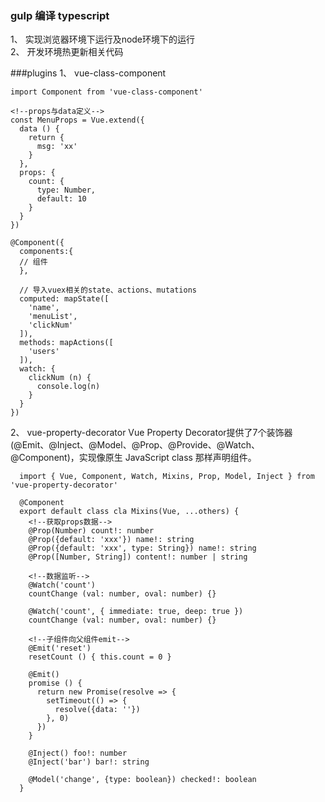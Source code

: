 ### gulp 编译 typescript

1、 实现浏览器环境下运行及node环境下的运行<br>
2、 开发环境热更新相关代码


###plugins
1、 vue-class-component
```
import Component from 'vue-class-component'

<!--props与data定义-->
const MenuProps = Vue.extend({
  data () {
    return {
      msg: 'xx'
    }
  },
  props: {
    count: {
      type: Number,
      default: 10
    }
  }
})

@Component({
  components:{
  // 组件
  },

  // 导入vuex相关的state、actions、mutations
  computed: mapState([
    'name',
    'menuList',
    'clickNum'
  ]),
  methods: mapActions([
    'users'
  ]),
  watch: {
    clickNum (n) {
      console.log(n)
    }
  }
})
```

2、 vue-property-decorator
Vue Property Decorator提供了7个装饰器(@Emit、@Inject、@Model、@Prop、@Provide、@Watch、@Component)，实现像原生 JavaScript class 那样声明组件。

```
  import { Vue, Component, Watch, Mixins, Prop, Model, Inject } from 'vue-property-decorator'

  @Component
  export default class cla Mixins(Vue, ...others) {
    <!--获取props数据-->
    @Prop(Number) count!: number
    @Prop({default: 'xxx'}) name!: string
    @Prop({default: 'xxx', type: String}) name!: string
    @Prop([Number, String]) content!: number | string

    <!--数据监听-->
    @Watch('count')
    countChange (val: number, oval: number) {}

    @Watch('count', { immediate: true, deep: true })
    countChange (val: number, oval: number) {}

    <!--子组件向父组件emit-->
    @Emit('reset')
    resetCount () { this.count = 0 }

    @Emit()
    promise () {
      return new Promise(resolve => {
        setTimeout(() => {
          resolve({data: ''})
        }, 0)
      })
    }

    @Inject() foo!: number
    @Inject('bar') bar!: string

    @Model('change', {type: boolean}) checked!: boolean
  }
```